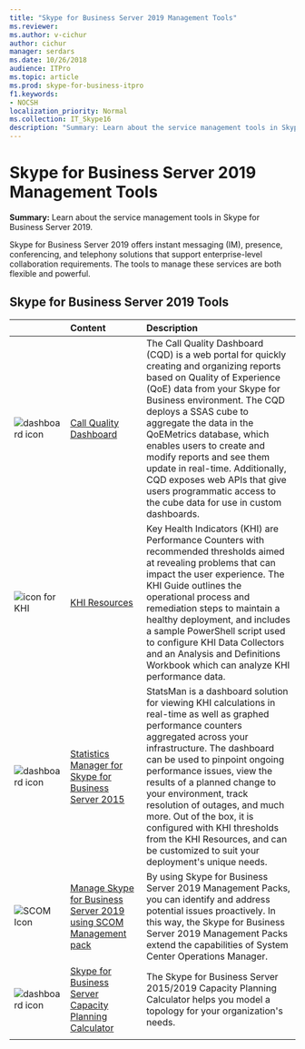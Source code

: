 ```yaml
---
title: "Skype for Business Server 2019 Management Tools"
ms.reviewer: 
ms.author: v-cichur
author: cichur
manager: serdars
ms.date: 10/26/2018
audience: ITPro
ms.topic: article
ms.prod: skype-for-business-itpro
f1.keywords:
- NOCSH
localization_priority: Normal
ms.collection: IT_Skype16
description: "Summary: Learn about the service management tools in Skype for Business Server 2019."
---
```


# Skype for Business Server 2019 Management Tools
 
**Summary:** Learn about the service management tools in Skype for Business Server 2019.
  
Skype for Business Server 2019 offers instant messaging (IM), presence, conferencing, and telephony solutions that support enterprise-level collaboration requirements. The tools to manage these services are both flexible and powerful.
  
## Skype for Business Server 2019 Tools

||**Content**|**Description**|
|:-----|:-----|:-----|
|![dashboard icon](../SfbServer/media/144fef0b-3ff0-4298-8b03-978bda9e923b.png)|[Call Quality Dashboard](https://go.microsoft.com/fwlink/p/?LinkId=534842) <br/> |The Call Quality Dashboard (CQD) is a web portal for quickly creating and organizing reports based on Quality of Experience (QoE) data from your Skype for Business environment. The CQD deploys a SSAS cube to aggregate the data in the QoEMetrics database, which enables users to create and modify reports and see them update in real-time. Additionally, CQD exposes web APIs that give users programmatic access to the cube data for use in custom dashboards.  <br/> |
|![icon for KHI](../SfbServer/media/8759b767-b689-4a95-94a5-5b27c5688688.png)|[KHI Resources](https://www.microsoft.com/download/details.aspx?id=57519) <br/> |Key Health Indicators (KHI) are Performance Counters with recommended thresholds aimed at revealing problems that can impact the user experience. The KHI Guide outlines the operational process and remediation steps to maintain a healthy deployment, and includes a sample PowerShell script used to configure KHI Data Collectors and an Analysis and Definitions Workbook which can analyze KHI performance data.  <br/> |
|![dashboard icon](../SfbServer/media/144fef0b-3ff0-4298-8b03-978bda9e923b.png)|[Statistics Manager for Skype for Business Server 2015](../SfbServer/management-tools/statistics-manager/statistics-manager.md) <br/> |StatsMan is a dashboard solution for viewing KHI calculations in real-time as well as graphed performance counters aggregated across your infrastructure. The dashboard can be used to pinpoint ongoing performance issues, view the results of a planned change to your environment, track resolution of outages, and much more. Out of the box, it is configured with KHI thresholds from the KHI Resources, and can be customized to suit your deployment's unique needs.  <br/> |
|![SCOM Icon](../SfbServer/media/3a7601cb-dd2f-4606-8a3b-07c7abdc091a.png)|[Manage Skype for Business Server 2019 using SCOM Management pack](tools/scom-management-pack-use-2019.md) <br/> |By using Skype for Business Server 2019 Management Packs, you can identify and address potential issues proactively. In this way, the Skype for Business Server 2019 Management Packs extend the capabilities of System Center Operations Manager.  <br/> |
|![dashboard icon](../SfbServer/media/144fef0b-3ff0-4298-8b03-978bda9e923b.png)|[Skype for Business Server Capacity Planning Calculator](../SfbServer/management-tools/capacity-planning-calculator.md) <br/> |The Skype for Business Server 2015/2019 Capacity Planning Calculator helps you model a topology for your organization's needs.  <br/> |
||

